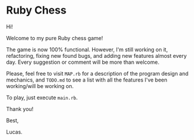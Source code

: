 # Ruby Chess

Hi!

Welcome to my pure Ruby chess game!

The game is now 100% functional. However, I'm still working on it, refactoring, fixing new found bugs, and adding new features almost every day. Every suggestion or comment will be more than welcome.

Please, feel free to visit `MAP.rb` for a description of the program design and mechanics, and `TODO.md` to see a list with all the features I've been working/will be working on.

To play, just execute `main.rb`.

Thank you!

Best, 

Lucas.